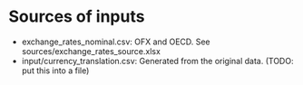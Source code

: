 # Sources of inputs

- exchange_rates_nominal.csv: OFX and OECD. See sources/exchange_rates_source.xlsx
- input/currency_translation.csv: Generated from the original data. (TODO: put this into a file)


